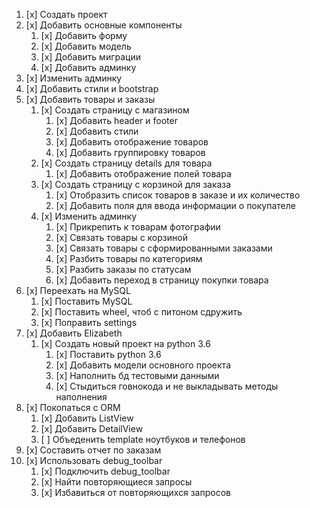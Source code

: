 1.  [x] Создать проект
2.  [x] Добавить основные компоненты
    1.  [x] Добавить форму
    2.  [x] Добавить модель
    3.  [x] Добавить миграции
    4.  [x] Добавить админку
3.  [x] Изменить админку
4.  [x] Добавить стили и bootstrap
5.  [x] Добавить товары и заказы
    1.  [x] Создать страницу с магазином
        1.  [x] Добавить header и footer
        2.  [x] Добавить стили
        3.  [x] Добавить отображение товаров
        4.  [x] Добавить группировку товаров
    2.  [x] Создать страницу details для товара
        1.  [x] Добавить отображение полей товара
    3.  [x] Создать страницу с корзиной для заказа
        1.  [x] Отобразить список товаров в заказе и их количество
        2.  [x] Добавить поля для ввода информации о покупателе
    4.  [x] Изменить админку
        1.  [x] Прикрепить к товарам фотографии
        2.  [x] Связать товары с корзиной
        3.  [x] Связать товары с сформированными заказами
        4.  [x] Разбить товары по категориям
        5.  [x] Разбить заказы по статусам
        6.  [x] Добавить переход в страницу покупки товара
6.  [x] Переехать на MySQL
    1.  [x] Поставить MySQL
    2.  [x] Поставить wheel, чтоб с питоном сдружить
    3.  [x] Поправить settings
7.  [x] Добавить Elizabeth
    1.  [x] Создать новый проект на python 3.6
        1.  [x] Поставить python 3.6
        2.  [x] Добавить модели основного проекта
        3.  [x] Наполнить бд тестовыми данными
        4.  [x] Стыдиться говнокода и не выкладывать методы наполнения
 8. [x] Покопаться с ORM
    1.  [x] Добавить ListView
    2.  [x] Добавить DetailView
    3.  [ ] Объеденить template ноутбуков и телефонов
9.  [x] Составить отчет по заказам
10. [x] Использовать debug_toolbar
    1.  [x] Подключить debug_toolbar
    2.  [x] Найти повторяющиеся запросы
    3.  [x] Избавиться от повторяющихся запросов